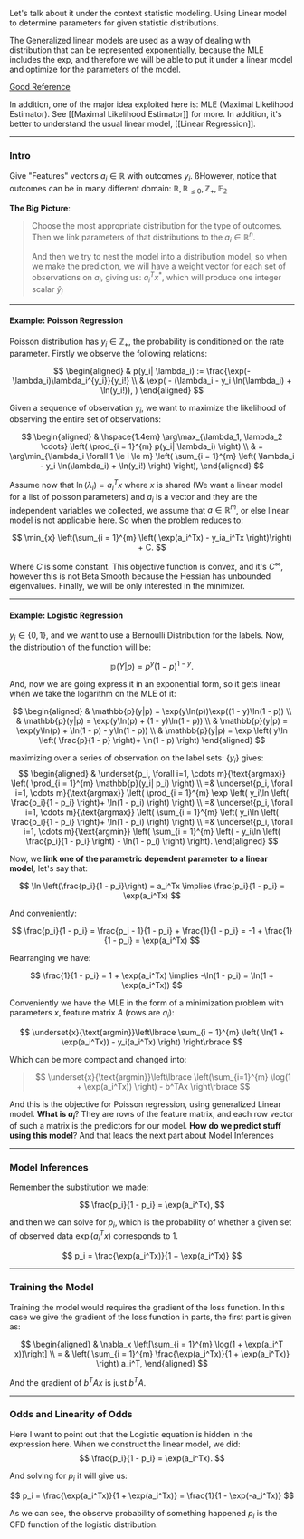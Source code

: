 Let's talk about it under the context statistic modeling. Using Linear model to determine parameters for given statistic distributions. 

The Generalized linear models are used as a way of dealing with distribution that can be represented exponentially, because the MLE includes the exp, and therefore we will be able to put it under a linear model and optimize for the parameters of the model. 

[Good Reference](http://statmath.wu.ac.at/courses/heather_turner/glmCourse_001.pdf)

In addition, one of the major idea exploited here is: MLE (Maximal Likelihood Estimator). See [[Maximal Likelihood Estimator]] for more. In addition, it's better to understand the usual linear model, [[Linear Regression]]. 

---

### **Intro**

Give  "Features" vectors $a_i \in \mathbb{R}$ with outcomes $y_i$. ßHowever, notice that outcomes can be in many different domain: $\mathbb{R}, \mathbb{R}_{\le 0}, \mathbb{Z}_+, \mathbb{F_2}$

**The Big Picture**: 

> Choose the most appropriate distribution for the type of outcomes. Then we link parameters of that distributions to the $a_i\in\mathbb{R}^n$.
> 
> And then we try to nest the model into a distribution model, so when we make the prediction, we will have a weight vector for each set of observations on $a_i$, giving us: $a_i^Tx^*$, which will produce one integer scalar $\hat{y}_i$

---
#### **Example: Poisson Regression**

Poisson distribution has $y_i\in \mathbb{Z}_+$, the probability is conditioned on the rate parameter. Firstly we observe the following relations: 

$$
\begin{aligned}
    & p(y_i| \lambda_i) := \frac{\exp(-\lambda_i)\lambda_i^{y_i}}{y_i!}
    \\
    & \exp(
        - (\lambda_i - y_i \ln(\lambda_i) + \ln(y_i!)), 
    )
\end{aligned}
$$

Given a sequence of observation $y_i$, we want to maximize the likelihood of observing the entire set of observations: 

$$
\begin{aligned}
    & \hspace{1.4em} \arg\max_{\lambda_1, \lambda_2 \cdots} \left(
    \prod_{i = 1}^{m} 
        p(y_i| \lambda_i)
    \right)
    \\
    & =
    \arg\min_{\lambda_i \forall 1 \le i \le m} \left( 
    \sum_{i = 1}^{m} \left(
            \lambda_i - y_i \ln(\lambda_i) + \ln(y_i!)
          \right)
    \right), 
\end{aligned}
$$

Assume now that $\ln(\lambda_i) = a_i^Tx$ where $x$ is shared (We want a linear model for a list of poisson parameters) and $a_i$ is a vector and they are the independent variables we collected, we assume that $a\in \mathbb{R}^m$, or else linear model is not applicable here. So when the problem reduces to: 

$$
\min_{x} \left(\sum_{i = 1}^{m} \left(
        \exp(a_i^Tx) - y_ia_i^Tx
\right)\right) + C. 
$$

Where $C$ is some constant. This objective function is convex, and it's $C^\infty$, however this is not Beta Smooth because the Hessian has unbounded eigenvalues. Finally, we will be only interested in the minimizer. 

---
#### **Example: Logistic Regression**

$y_i\in \{0, 1\}$, and we want to use a Bernoulli Distribution for the labels. Now, the distribution of the function will be: 

$$
\mathbb{p}(Y|p) = p^y(1 - p)^{1 - y}.
$$

And, now we are going express it in an exponential form, so it gets linear when we take the logarithm on the MLE of it: 

$$
\begin{aligned}
	& \mathbb{p}(y|p) = \exp(y\ln(p))\exp((1 - y)\ln(1 - p)) 
	\\
	& \mathbb{p}(y|p) = \exp(y\ln(p) + (1 - y)\ln(1 - p))
	\\
	& \mathbb{p}(y|p) = \exp(y\ln(p) + \ln(1 - p) - y\ln(1 - p))
	\\
	& \mathbb{p}(y|p) = \exp \left(
	    y\ln \left(
	        \frac{p}{1 - p}
	    \right)+ \ln(1 - p)
	\right)
\end{aligned}
$$

maximizing over a series of observation on the label sets: $\{y_i\}$ gives: 
$$
\begin{aligned}
	& 
	\underset{p_i, \forall i=1, \cdots m}{\text{argmax}}
	\left(
	\prod_{i = 1}^{m}
	    \mathbb{p}(y_i| p_i)
	\right)
	\\
	=&
	\underset{p_i, \forall i=1, \cdots m}{\text{argmax}}
	\left(
	\prod_{i = 1}^{m}
	    \exp \left(
	        y_i\ln \left(
	            \frac{p_i}{1 - p_i}
	        \right)+ \ln(1 - p_i)
	    \right)
	\right)
	\\
	=&
	\underset{p_i, \forall i=1, \cdots m}{\text{argmax}}
	\left(
	    \sum_{i = 1}^{m} \left(
	        y_i\ln \left(
	            \frac{p_i}{1 - p_i}
	        \right)+ \ln(1 - p_i)
	    \right)
	\right)
	\\
	=&
	\underset{p_i, \forall i=1, \cdots m}{\text{argmin}} \left(
	    \sum_{i = 1}^{m} \left(
	        - y_i\ln \left(
	            \frac{p_i}{1 - p_i}
	        \right) - \ln(1 - p_i)
	    \right)
	\right).
\end{aligned}
$$

Now, we **link one of the parametric dependent parameter to a linear model**, let's say that: 

$$
\ln \left(\frac{p_i}{1 - p_i}\right) = a_i^Tx
\implies 
\frac{p_i}{1 - p_i} = \exp(a_i^Tx)
$$

And conveniently: 

$$
\frac{p_i}{1 - p_i} = \frac{p_i - 1}{1 - p_i} + \frac{1}{1 - p_i} = 
-1 + \frac{1}{1 - p_i} = \exp(a_i^Tx) 
$$

Rearranging we have: 

$$
\frac{1}{1 - p_i} = 1 + \exp(a_i^Tx) \implies -\ln(1 - p_i) = \ln(1 + \exp(a_i^Tx))
$$

Conveniently we have the MLE in the form of a minimization problem with parameters $x$, feature matrix $A$ (rows are $a_i$): 

$$
\underset{x}{\text{argmin}}\left\lbrace
    \sum_{i = 1}^{m} \left(
            \ln(1 + \exp(a_i^Tx)) - y_i(a_i^Tx)
        \right)
\right\rbrace
$$

Which can be more compact and changed into:

> $$
> \underset{x}{\text{argmin}}\left\lbrace
> 	\left(\sum_{i=1}^{m} 
>         \log(1 + \exp(a_i^Tx))
>     \right) - b^TAx
> \right\rbrace
> $$

And this is the objective for Poisson regression, using generalized Linear model. **What is $a_i$**? They are rows of the feature matrix, and each row vector of such a matrix is the predictors for our model. **How do we predict stuff using this model**? And that leads the next part about Model Inferences

---
### **Model Inferences**
Remember the substitution we made: 

$$
\frac{p_i}{1 - p_i} = \exp(a_i^Tx), 
$$

and then we can solve for $p_i$, which is the probability of whether a given set of observed data $\exp(a_i^Tx)$ corresponds to $1$. 

$$
p_i = \frac{\exp(a_i^Tx)}{1 + \exp(a_i^Tx)}
$$

---
### **Training the Model**

Training the model would requires the gradient of the loss function. In this case we give the gradient of the loss function in parts, the first part is given as: 

$$
\begin{aligned}
	& \nabla_x \left[\sum_{i = 1}^{m} \log(1 + \exp(a_i^T x))\right]
	\\
	= & 
	\left(
		\sum_{i = 1}^{m} 
		\frac{\exp(a_i^Tx)}{1 + \exp(a_i^Tx)}
	\right) a_i^T, 
\end{aligned}
$$

And the gradient of $b^TAx$ is just $b^TA$. 

---
### **Odds and Linearity of Odds**

Here I want to point out that the Logistic equation is hidden in the expression here. When we construct the linear model, we did: 
$$
\frac{p_i}{1 - p_i} = \exp(a_i^Tx). 
$$

And solving for $p_i$ it will give us: 

$$
p_i = \frac{\exp(a_i^Tx)}{1 + \exp(a_i^Tx)} = \frac{1}{1 - \exp(-a_i^Tx)}
$$

As we can see, the observe probability of something happened $p_i$ is the CFD function of the logistic distribution.
